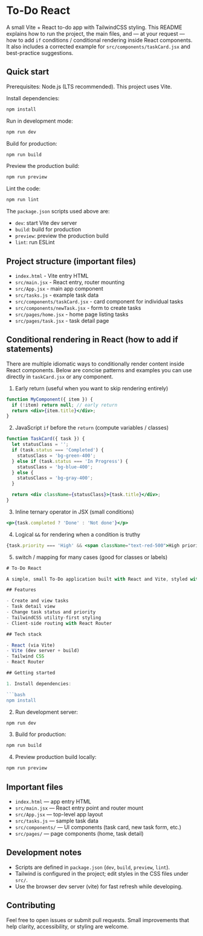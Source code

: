 # To-Do React

A small Vite + React to-do app with TailwindCSS styling. This README explains how to run the project, the main files, and — at your request — how to add `if` conditions / conditional rendering inside React components. It also includes a corrected example for `src/components/taskCard.jsx` and best-practice suggestions.

## Quick start

Prerequisites: Node.js (LTS recommended). This project uses Vite.

Install dependencies:

```bash
npm install
```

Run in development mode:

```bash
npm run dev
```

Build for production:

```bash
npm run build
```

Preview the production build:

```bash
npm run preview
```

Lint the code:

```bash
npm run lint
```

The `package.json` scripts used above are:

- `dev`: start Vite dev server
- `build`: build for production
- `preview`: preview the production build
- `lint`: run ESLint

## Project structure (important files)

- `index.html` - Vite entry HTML
- `src/main.jsx` - React entry, router mounting
- `src/App.jsx` - main app component
- `src/tasks.js` - example task data
- `src/components/taskCard.jsx` - card component for individual tasks
- `src/components/newTask.jsx` - form to create tasks
- `src/pages/home.jsx` - home page listing tasks
- `src/pages/task.jsx` - task detail page

## Conditional rendering in React (how to add if statements)

There are multiple idiomatic ways to conditionally render content inside React components. Below are concise patterns and examples you can use directly in `taskCard.jsx` or any component.

1) Early return (useful when you want to skip rendering entirely)

```jsx
function MyComponent({ item }) {
  if (!item) return null; // early return
  return <div>{item.title}</div>;
}
```

2) JavaScript `if` before the `return` (compute variables / classes)

```jsx
function TaskCard({ task }) {
  let statusClass = '';
  if (task.status === 'Completed') {
    statusClass = 'bg-green-400';
  } else if (task.status === 'In Progress') {
    statusClass = 'bg-blue-400';
  } else {
    statusClass = 'bg-gray-400';
  }

  return <div className={statusClass}>{task.title}</div>;
}
```

3) Inline ternary operator in JSX (small conditions)

```jsx
<p>{task.completed ? 'Done' : 'Not done'}</p>
```

4) Logical `&&` for rendering when a condition is truthy

```jsx
{task.priority === 'High' && <span className="text-red-500">High priority</span>}
```

5) switch / mapping for many cases (good for classes or labels)

```jsx
# To-Do React

A simple, small To-Do application built with React and Vite, styled with Tailwind CSS. The app demonstrates a component-based UI for creating, listing, and managing tasks.

## Features

- Create and view tasks
- Task detail view
- Change task status and priority
- TailwindCSS utility-first styling
- Client-side routing with React Router

## Tech stack

- React (via Vite)
- Vite (dev server + build)
- Tailwind CSS
- React Router

## Getting started

1. Install dependencies:

```bash
npm install
```

2. Run development server:

```bash
npm run dev
```

3. Build for production:

```bash
npm run build
```

4. Preview production build locally:

```bash
npm run preview
```

## Important files

- `index.html` — app entry HTML
- `src/main.jsx` — React entry point and router mount
- `src/App.jsx` — top-level app layout
- `src/tasks.js` — sample task data
- `src/components/` — UI components (task card, new task form, etc.)
- `src/pages/` — page components (home, task detail)

## Development notes

- Scripts are defined in `package.json` (`dev`, `build`, `preview`, `lint`).
- Tailwind is configured in the project; edit styles in the CSS files under `src/`.
- Use the browser dev server (vite) for fast refresh while developing.

## Contributing

Feel free to open issues or submit pull requests. Small improvements that help clarity, accessibility, or styling are welcome.

